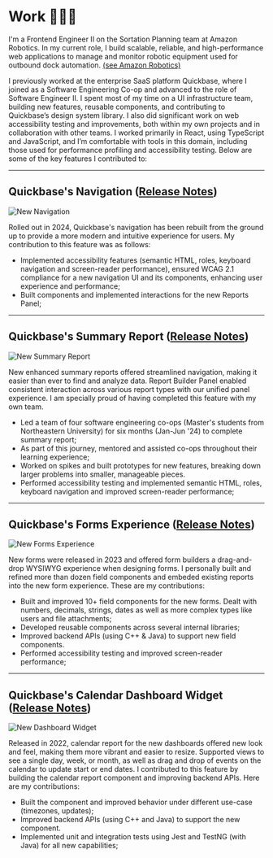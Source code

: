 # Work 👨🏻‍💻

I'm a Frontend Engineer II on the Sortation Planning team at Amazon Robotics. In my current role, I build scalable, reliable, and high-performance web applications to manage and monitor robotic equipment used for outbound dock automation. [(see Amazon Robotics)](https://your-robotics-link-here)

I previously worked at the enterprise SaaS platform Quickbase, where I joined as a Software Engineering Co-op and advanced to the role of Software Engineer II. I spent most of my time on a UI infrastructure team, building new features, reusable components, and contributing to Quickbase’s design system library. I also did significant work on web accessibility testing and improvements, both within my own projects and in collaboration with other teams. I worked primarily in React, using TypeScript and JavaScript, and I’m comfortable with tools in this domain, including those used for performance profiling and accessibility testing. Below are some of the key features I contributed to:

---

## Quickbase's Navigation ([Release Notes](https://your-new-nav-link-here))

![New Navigation](https://helpv2.quickbase.com/hc/article_attachments/30267023632788)

Rolled out in 2024, Quickbase's navigation has been rebuilt from the ground up to provide a more modern and intuitive experience for users. My contribution to this feature was as follows:

- Implemented accessibility features (semantic HTML, roles, keyboard navigation and screen-reader performance), ensured WCAG 2.1 compliance for a new navigation UI and its components, enhancing user experience and performance;
- Built components and implemented interactions for the new Reports Panel;

---

## Quickbase's Summary Report ([Release Notes](https://your-summary-report-link-here))

![New Summary Report](https://assets.marketing.quickbase.com/product/Screenshots/_1320x935_crop_center-center_82_line/product-screenshots-reporting-and-dashboards-visualizations.png.webp)

New enhanced summary reports offered streamlined navigation, making it easier than ever to find and analyze data. Report Builder Panel enabled consistent interaction across various report types with our unified panel experience. I am specially proud of having completed this feature with my own team.

- Led a team of four software engineering co-ops (Master's students from Northeastern University) for six months (Jan-Jun '24) to complete summary report;
- As part of this journey, mentored and assisted co-ops throughout their learning experience;
- Worked on spikes and built prototypes for new features, breaking down larger problems into smaller, manageable pieces.
- Performed accessibility testing and implemented semantic HTML, roles, keyboard navigation and improved screen-reader performance;

---

## Quickbase's Forms Experience ([Release Notes](https://your-forms-experience-link-here))

![New Forms Experience](https://helpv2.quickbase.com/hc/article_attachments/27269565298196)

New forms were released in 2023 and offered form builders a drag-and-drop WYSIWYG experience when designing forms. I personally built and refined more than dozen field components and embeded existing reports into the new form experience. These are my contributions:

- Built and improved 10+ field components for the new forms. Dealt with numbers, decimals, strings, dates as well as more complex types like users and file attachments;
- Developed reusable components across several internal libraries;
- Improved backend APIs (using C++ & Java) to support new field components.
- Performed accessibility testing and improved screen-reader performance;

---

## Quickbase's Calendar Dashboard Widget ([Release Notes](https://your-dashboard-widget-link-here))

![New Dashboard Widget](https://helpv2.quickbase.com/hc/article_attachments/4522850223380/jan.image.1.png)

Released in 2022, calendar report for the new dashboards offered new look and feel, making them more vibrant and easier to resize. Supported views to see a single day, week, or month, as well as drag and drop of events on the calendar to update start or end dates. I contributed to this feature by building the calendar report component and improving backend APIs. Here are my contributions:

- Built the component and improved behavior under different use-case (timezones, updates);
- Improved backend APIs (using C++ and Java) to support the new component.
- Implemented unit and integration tests using Jest and TestNG (with Java) for all new capabilities;
